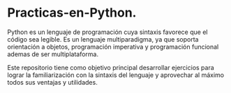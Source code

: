 # Practicas-en-Python.

Python es un lenguaje de programación cuya sintaxis favorece que el código sea legible. Es un lenguaje multiparadigma, 
ya que soporta orientación a objetos, programación imperativa y programación funcional ademas de ser multiplataforma.

Este repositorio tiene como objetivo principal desarrollar ejercicios para lograr la familiarización con la sintaxis 
del lenguaje y aprovechar al máximo todos sus ventajas y utilidades.
